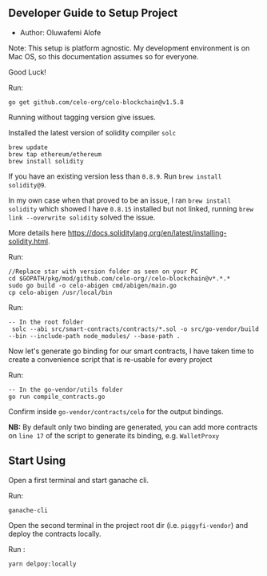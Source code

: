 ## Developer Guide to Setup Project

- Author: Oluwafemi Alofe

Note: This setup is platform agnostic.
My development environment is on Mac OS, so this documentation assumes so for everyone.

Good Luck!

Run:

```azure
go get github.com/celo-org/celo-blockchain@v1.5.8
```

Running without tagging version give issues.

Installed the latest version of solidity compiler `solc`

```azure
brew update
brew tap ethereum/ethereum
brew install solidity
```

If you have an existing version less than `0.8.9`. Run `brew install solidity@9`.

In my own case when that proved to be an issue,
I ran `brew install solidity` which showed I have `0.8.15` installed but not linked, running `brew link --overwrite solidity` solved the issue.

More details here https://docs.soliditylang.org/en/latest/installing-solidity.html.

Run:

```
//Replace star with version folder as seen on your PC
cd $GOPATH/pkg/mod/github.com/celo-org//celo-blockchain@v*.*.*
sudo go build -o celo-abigen cmd/abigen/main.go
cp celo-abigen /usr/local/bin
```

Run:

```azure
-- In the root folder
 solc --abi src/smart-contracts/contracts/*.sol -o src/go-vendor/build --bin --include-path node_modules/ --base-path .
```

Now let's generate go binding for our smart contracts,
I have taken time to create a convenience script that is re-usable for every project

Run:

```azure
-- In the go-vendor/utils folder
go run compile_contracts.go
```

Confirm inside `go-vendor/contracts/celo` for the output bindings.

**NB:** By default only two binding are generated, you can add more contracts on `line 17` of the script to generate its binding, e.g. `WalletProxy`

## Start Using

Open a first terminal and start ganache cli.

Run:

```azure
ganache-cli
```

Open the second terminal in the project root dir (i.e. `piggyfi-vendor`) and deploy the contracts locally.

Run :

```
yarn delpoy:locally
```
